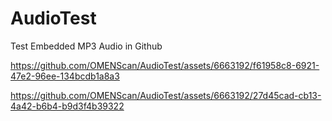 # AudioTest
Test Embedded MP3 Audio in Github

https://github.com/OMENScan/AudioTest/assets/6663192/f61958c8-6921-47e2-96ee-134bcdb1a8a3

https://github.com/OMENScan/AudioTest/assets/6663192/27d45cad-cb13-4a42-b6b4-b9d3f4b39322
